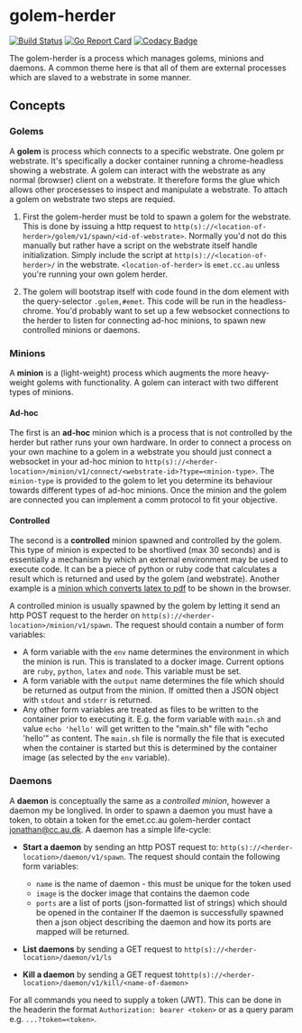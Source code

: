 # golem-herder

[![Build Status](https://travis-ci.org/Webstrates/golem-herder.svg?branch=develop)](https://travis-ci.org/Webstrates/golem-herder) [![Go Report Card](https://goreportcard.com/badge/github.com/Webstrates/golem-herder)](https://goreportcard.com/report/github.com/Webstrates/golem-herder) [![Codacy Badge](https://api.codacy.com/project/badge/Grade/db0b35476fa84181b81d2fa7d06ae27f)](https://www.codacy.com/app/Webstrates/golem-herder?utm_source=github.com&amp;utm_medium=referral&amp;utm_content=Webstrates/golem-herder&amp;utm_campaign=Badge_Grade)

The golem-herder is a process which manages golems, minions and daemons. A common theme here is that all of them are external processes which are slaved to a webstrate in some manner.

## Concepts

### Golems

A **golem** is process which connects to a specific webstrate. One golem pr webstrate. It's specifically a docker container running a chrome-headless showing a webstrate. A golem can interact with the webstrate as any normal (browser) client on a webstrate. It therefore forms the glue which allows other procesesses to inspect and manipulate a webstrate. To attach a golem on webstrate two steps are requied.

  1. First the golem-herder must be told to spawn a golem for the webstrate. This is done by issuing a http request to `http(s)://<location-of-herder>/golem/v1/spawn/<id-of-webstrate>`. Normally you'd not do this manually but rather have a script on the webstrate itself handle initialization. Simply include the script at `http(s)://<location-of-herder>/` in the webstrate. `<location-of-herder>` is `emet.cc.au` unless you're running your own golem herder.

  2. The golem will bootstrap itself with code found in the dom element with the query-selector `.golem,#emet`. This code will be run in the headless-chrome. You'd probably want to set up a few websocket connections to the herder to listen for connecting ad-hoc minions, to spawn new controlled minions or daemons.

### Minions

A **minion** is a (light-weight) process which augments the more heavy-weight golems with functionality. A golem can interact with two different types of minions.

#### Ad-hoc

The first is an **ad-hoc** minion which is a process that is not controlled by the herder but rather runs your own hardware. In order to connect a process on your own machine to a golem in a webstrate you should just connect a websocket in your ad-hoc minion to `http(s)://<herder-location>/minion/v1/connect/<webstrate-id>?type=<minion-type>`. The `minion-type` is provided to the golem to let you determine its behaviour towards different types of ad-hoc minions. Once the minion and the golem are connected you can implement a comm protocol to fit your objective.

#### Controlled

The second is a **controlled** minion spawned and controlled by the golem. This type of minion is expected to be shortlived (max 30 seconds) and is essentially a mechanism by which an external environment may be used to execute code. It can be a piece of python or ruby code that calculates a result which is returned and used by the golem (and webstrate). Another example is a [minion which converts latex to pdf](https://github.com/Webstrates/minion-latex) to be shown in the browser.

A controlled minion is usually spawned by the golem by letting it send an http POST request to the herder on `http(s)://<herder-location>/minion/v1/spawn`. The request should contain a number of form variables:

 * A form variable with the `env` name determines the environment in which the minion is run. This is translated to a docker image. Current options are `ruby`, `python`, `latex` and `node`. This variable must be set.
 * A form variable with the `output` name determines the file which should be returned as output from the minion. If omitted then a JSON object with `stdout` and `stderr` is returned.
 * Any other form variables are treated as files to be written to the container prior to executing it. E.g. the form variable with `main.sh` and value `echo 'hello'` will get written to the "main.sh" file with "echo 'hello'" as content. The `main.sh` file is normally the file that is executed when the container is started but this is determined by the container image (as selected by the `env` variable).

### Daemons

A **daemon** is conceptually the same as a *controlled minion*, however a daemon my be longlived. In order to spawn a daemon you must have a token, to obtain a token for the emet.cc.au golem-herder contact jonathan@cc.au.dk. A daemon has a simple life-cycle:

 * **Start a daemon** by sending an http POST request to: `http(s)://<herder-location>/daemon/v1/spawn`. The request should contain the following form variables:
   - `name` is the name of daemon - this must be unique for the token used
   - `image` is the docker image that contains the daemon code
   - `ports` are a list of ports (json-formatted list of strings) which should be opened in the container
   If the daemon is successfully spawned then a json object describing the daemon and how its ports are mapped will be returned.

 * **List daemons** by sending a GET request to `http(s)://<herder-location>/daemon/v1/ls`

 * **Kill a daemon** by sending a GET request to`http(s)://<herder-location>/daemon/v1/kill/<name-of-daemon>`

For all commands you need to supply a token (JWT). This can be done in the headerin the format `Authorization: bearer <token>` or as a query param e.g. `...?token=<token>`.
